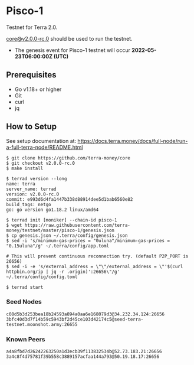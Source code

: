 # Pisco-1

Testnet for Terra 2.0.

[core@v2.0.0-rc.0](https://github.com/terra-money/core/releases/v2.0.0-rc.0) should be used to run the testnet.

- The genesis event for Pisco-1 testnet will occur **2022-05-23T06:00:00Z (UTC)**

## Prerequisites
* Go v1.18+ or higher
* Git
* curl
* jq

## How to Setup
See setup documentation at: https://docs.terra.money/docs/full-node/run-a-full-terra-node/README.html

```shell
$ git clone https://github.com/terra-money/core
$ git checkout v2.0.0-rc.0
$ make install

$ terrad version --long
name: terra
server_name: terrad
version: v2.0.0-rc.0
commit: e993d6d4fa1447b338d88914dee5d1bab6560e82
build_tags: netgo
go: go version go1.18.2 linux/amd64

$ terrad init [moniker] --chain-id pisco-1
$ wget https://raw.githubusercontent.com/terra-money/testnet/master/pisco-1/genesis.json
$ cp genesis.json ~/.terra/config/genesis.json
$ sed -i 's/minimum-gas-prices = "0uluna"/minimum-gas-prices = "0.15uluna"/g' ~/.terra/config/app.toml

# This will prevent continuous reconnection try. (default P2P_PORT is 26656)
$ sed -i -e 's/external_address = \"\"/external_address = \"'$(curl httpbin.org/ip | jq -r .origin)':26656\"/g' ~/.terra/config/config.toml

$ terrad start
```

### Seed Nodes
```
c08d5b3d253bea18b24593a894a0aa6e168079d3@34.232.34.124:26656
3bfc40d3d7f14b59c5943bf2d45ce103d42174c5@seed-terra-testnet.moonshot.army:26655
```

### Known Peers
```
a4a8fbd7d26242263250a1d3ecb39f113832534b@52.73.183.21:26656
3a4c8f4d75781f39b558c3889157acfaa144a793@50.19.18.17:26656
```
